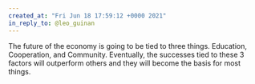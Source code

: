 ```yaml
---
created_at: "Fri Jun 18 17:59:12 +0000 2021"
in_reply_to: @leo_guinan
---
```


The future of the economy is going to be tied to three things. 
Education, Cooperation, and Community. Eventually, the successes tied to these 3 factors will outperform others and they will become the basis for most things.